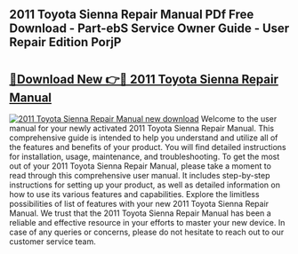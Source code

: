 ## 2011 Toyota Sienna Repair Manual PDf Free Download - Part-ebS Service Owner Guide - User Repair Edition PorjP

# <h2><a href="http://bc43686.oget.top/?id=2011+Toyota+Sienna+Repair+Manual">🔗Download New 👉🔴 2011 Toyota Sienna Repair Manual</a></h2>

[![2011 Toyota Sienna Repair Manual new download](https://i.imgur.com/5g1atiW.png)](http://bc43686.oget.top/?id=2011+Toyota+Sienna+Repair+Manual)
Welcome to the user manual for your newly activated 2011 Toyota Sienna Repair Manual. This comprehensive guide is intended to help you understand and utilize all of the features and benefits of your product. You will find detailed instructions for installation, usage, maintenance, and troubleshooting. To get the most out of your 2011 Toyota Sienna Repair Manual, please take a moment to read through this comprehensive user manual. It includes step-by-step instructions for setting up your product, as well as detailed information on how to use its various features and capabilities. Explore the limitless possibilities of list of features with your new 2011 Toyota Sienna Repair Manual. We trust that the 2011 Toyota Sienna Repair Manual has been a reliable and effective resource in your efforts to master your new device. In case of any queries or concerns, please do not hesitate to reach out to our customer service team.
